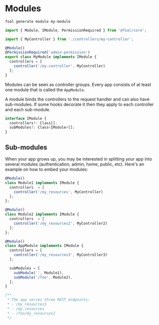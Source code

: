 # Modules

```sh
foal generate module my-module
```

```typescript
import { Module, IModule, PermissionRequired } from '@foal/core';

import { MyController } from './controllers/my-controller';

@Module()
@PermissionRequired('admin-permission')
export class MyModule implements IModule {
  controllers = [
    controller('/my-controller', MyController)
  ];
}
```

Modules can be seen as controller groups. Every app consists of at least one module that is called the `AppModule`.

A module binds the controllers to the request handler and can also have sub-modules. If some hooks decorate it then they apply to each controller and each sub-module.

```typescript
interface IModule {
  controllers?: Class[];
  subModules?: Class<IModule>[];
}
```

## Sub-modules

When your app grows up, you may be interested in splitting your app into several modules (authentication, admin, home, public, etc). Here's an example on how to embed your modules:

```typescript
@Module()
class Module1 implements IModule {
  controllers  = [
    controller('/my_resources', MyController)
  ];
};

@Module()
class Module2 implements IModule {
  controllers  = [
    controller('/my_resources2', MyController2)
  ];
};

@Module()
class AppModule implements IModule {
  controllers = [
    controller('/my_resources3', MyController3)
  ];

  subModules = [
    subModule('', Module1),
    subModule('/foo', Module2),
  ];
}

/**
 * The app serves three REST endpoints:
 * - /my_resources3
 * - /my_resources
 * - /foo/my_resources2
 */
```
